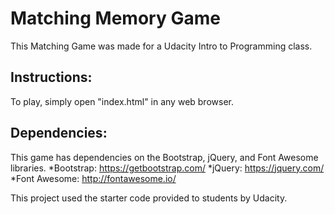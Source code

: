 # Matching Memory Game
This Matching Game was made for a Udacity Intro to Programming class.

## Instructions:
To play, simply open "index.html" in any web browser.

## Dependencies:
This game has dependencies on the Bootstrap, jQuery, and Font Awesome libraries.
*Bootstrap: https://getbootstrap.com/
*jQuery: https://jquery.com/
*Font Awesome: http://fontawesome.io/

This project used the starter code provided to students by Udacity.
